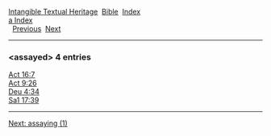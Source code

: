 [Intangible Textual Heritage](../../index)  [Bible](../index) 
[Index](index)   
[a Index](_a_)  
  [Previous](c00817)  [Next](c00819) 

------------------------------------------------------------------------

### &lt;assayed&gt; 4 entries

[Act 16:7](../kjv/act016.htm#007)  
[Act 9:26](../kjv/act009.htm#026)  
[Deu 4:34](../kjv/deu004.htm#034)  
[Sa1 17:39](../kjv/sa1017.htm#039)  

------------------------------------------------------------------------

[Next: assaying (1)](c00819)
